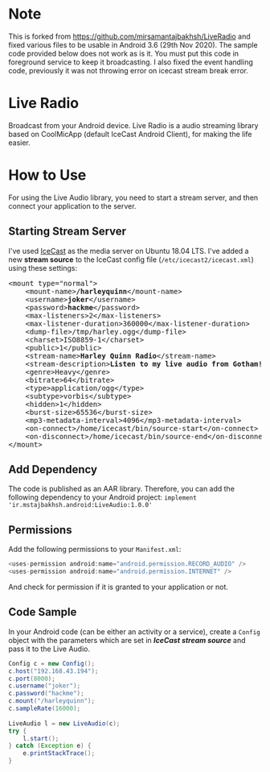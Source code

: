 # Note
This is forked from https://github.com/mirsamantajbakhsh/LiveRadio and fixed various files to be usable in Android 3.6 (29th Nov 2020). The sample code provided below does not work as is it. You must put this code in foreground service to keep it broadcasting. I also fixed the event handling code, previously it was not throwing error on icecast stream break error. 

# Live Radio
Broadcast from your Android device. Live Radio is a audio streaming library based on CoolMicApp (default IceCast Android Client), for making the life easier.

# How to Use

For using the Live Audio library, you need to start a stream server, and then connect your application to the server.

## Starting Stream Server
I've used [IceCast](https://icecast.org/) as the media server on Ubuntu 18.04 LTS. I've added a new **stream source** to the IceCast config file (`/etc/icecast2/icecast.xml`) using these settings:
<pre>&lt;mount type="normal"&gt;
    &lt;mount-name&gt;<strong>/harleyquinn</strong>&lt;/mount-name&gt;
    &lt;username&gt;<strong>joker</strong>&lt;/username&gt;
    &lt;password&gt;<strong>hackme</strong>&lt;/password&gt;
    &lt;max-listeners&gt;2&lt;/max-listeners&gt;
    &lt;max-listener-duration&gt;360000&lt;/max-listener-duration&gt;
    &lt;dump-file&gt;/tmp/harley.ogg&lt;/dump-file&gt;
    &lt;charset&gt;ISO8859-1&lt;/charset&gt;
    &lt;public&gt;1&lt;/public&gt;
    &lt;stream-name&gt;<strong>Harley Quinn Radio</strong>&lt;/stream-name&gt;
    &lt;stream-description&gt;<strong>Listen to my live audio from Gotham! With Joker!</strong>&lt;/stream-description&gt;
    &lt;genre&gt;Heavy&lt;/genre&gt;
    &lt;bitrate&gt;64&lt;/bitrate&gt;
    &lt;type&gt;application/ogg&lt;/type&gt;
    &lt;subtype&gt;vorbis&lt;/subtype&gt;
    &lt;hidden&gt;1&lt;/hidden&gt;
    &lt;burst-size&gt;65536&lt;/burst-size&gt;
    &lt;mp3-metadata-interval&gt;4096&lt;/mp3-metadata-interval&gt;
    &lt;on-connect&gt;/home/icecast/bin/source-start&lt;/on-connect&gt;
    &lt;on-disconnect&gt;/home/icecast/bin/source-end&lt;/on-disconnect&gt;
&lt;/mount&gt;
</pre>

## Add Dependency
The code is published as an AAR library. Therefore, you can add the following dependency to your Android project:
`implement 'ir.mstajbakhsh.android:LiveAudio:1.0.0'`

## Permissions
Add the following permissions to your `Manifest.xml`:
```java
<uses-permission android:name="android.permission.RECORD_AUDIO" />  
<uses-permission android:name="android.permission.INTERNET" />
```

And check for permission if it is granted to your application or not.

## Code Sample
In your Android code (can be either an activity or a service), create a `Config` object with the parameters which are set in ***IceCast stream source***  and pass it to the Live Audio.
```java
Config c = new Config();  
c.host("192.168.43.194");  
c.port(8000);  
c.username("joker");  
c.password("hackme");  
c.mount("/harleyquinn");  
c.sampleRate(16000);  
  
LiveAudio l = new LiveAudio(c);  
try {  
    l.start();  
} catch (Exception e) {  
    e.printStackTrace();  
}
```
